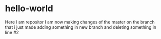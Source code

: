# hello-world
Here I am repositor
I am now making changes of the master on the branch that i just made
adding something in new branch
and deleting something in line #2

